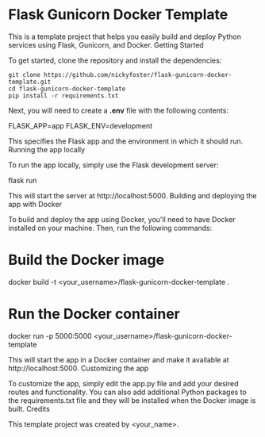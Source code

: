 # Flask Gunicorn Docker Template

This is a template project that helps you easily build and deploy Python services using Flask, Gunicorn, and Docker.
Getting Started

To get started, clone the repository and install the dependencies:
```
git clone https://github.com/nickyfoster/flask-gunicorn-docker-template.git
cd flask-gunicorn-docker-template
pip install -r requirements.txt
```

Next, you will need to create a **.env** file with the following contents:

FLASK_APP=app
FLASK_ENV=development

This specifies the Flask app and the environment in which it should run.
Running the app locally

To run the app locally, simply use the Flask development server:

flask run

This will start the server at http://localhost:5000.
Building and deploying the app with Docker

To build and deploy the app using Docker, you'll need to have Docker installed on your machine. Then, run the following commands:

# Build the Docker image
docker build -t <your_username>/flask-gunicorn-docker-template .

# Run the Docker container
docker run -p 5000:5000 <your_username>/flask-gunicorn-docker-template

This will start the app in a Docker container and make it available at http://localhost:5000.
Customizing the app

To customize the app, simply edit the app.py file and add your desired routes and functionality. You can also add additional Python packages to the requirements.txt file and they will be installed when the Docker image is built.
Credits

This template project was created by <your_name>.